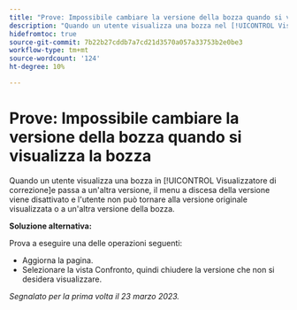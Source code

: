 ```yaml
---
title: "Prove: Impossibile cambiare la versione della bozza quando si visualizza la bozza"
description: "Quando un utente visualizza una bozza nel [!UICONTROL Visualizzatore di correzione]e passa a un'altra versione, il menu a discesa della versione diventa disattivato e l'utente non può tornare alla versione originale visualizzata o a un'altra versione della bozza."
hidefromtoc: true
source-git-commit: 7b22b27cddb7a7cd21d3570a057a33753b2e0be3
workflow-type: tm+mt
source-wordcount: '124'
ht-degree: 10%

---
```



# Prove: Impossibile cambiare la versione della bozza quando si visualizza la bozza


<!--
>[!NOTE]
>
>This issue was fixed on March 30, 2023.
-->

Quando un utente visualizza una bozza in [!UICONTROL Visualizzatore di correzione]e passa a un&#39;altra versione, il menu a discesa della versione viene disattivato e l&#39;utente non può tornare alla versione originale visualizzata o a un&#39;altra versione della bozza.

**Soluzione alternativa:**

Prova a eseguire una delle operazioni seguenti:

* Aggiorna la pagina.
* Selezionare la vista Confronto, quindi chiudere la versione che non si desidera visualizzare.

_Segnalato per la prima volta il 23 marzo 2023._

